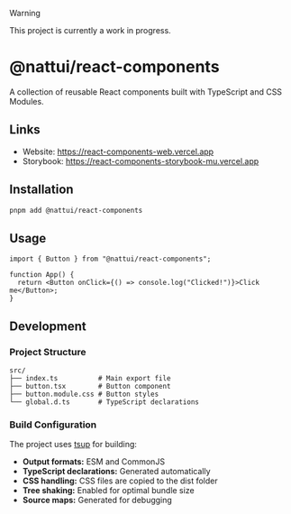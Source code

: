 > [!WARNING]
> This project is currently a work in progress.

# @nattui/react-components

A collection of reusable React components built with TypeScript and CSS Modules.

## Links

- Website: https://react-components-web.vercel.app
- Storybook: https://react-components-storybook-mu.vercel.app

## Installation

```bash
pnpm add @nattui/react-components
```

## Usage

```tsx
import { Button } from "@nattui/react-components";

function App() {
  return <Button onClick={() => console.log("Clicked!")}>Click me</Button>;
}
```

## Development

### Project Structure

```
src/
├── index.ts          # Main export file
├── button.tsx        # Button component
├── button.module.css # Button styles
└── global.d.ts       # TypeScript declarations
```

### Build Configuration

The project uses [tsup](https://tsup.egoist.dev/) for building:

- **Output formats:** ESM and CommonJS
- **TypeScript declarations:** Generated automatically
- **CSS handling:** CSS files are copied to the dist folder
- **Tree shaking:** Enabled for optimal bundle size
- **Source maps:** Generated for debugging
